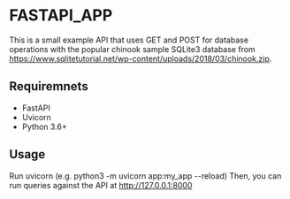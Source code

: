 # FASTAPI_APP

This is a small example API that uses GET and POST for database operations 
with the popular chinook sample SQLite3 database from https://www.sqlitetutorial.net/wp-content/uploads/2018/03/chinook.zip. 

## Requiremnets
- FastAPI
- Uvicorn
- Python 3.6+


## Usage
Run uvicorn (e.g. python3 -m uvicorn app:my_app --reload)
Then, you can run queries against the API at http://127.0.0.1:8000

